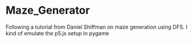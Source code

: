 # Maze_Generator
Following a tutorial from Daniel Shiffman on maze generation using DFS. I kind of emulate the p5.js setup in pygame
